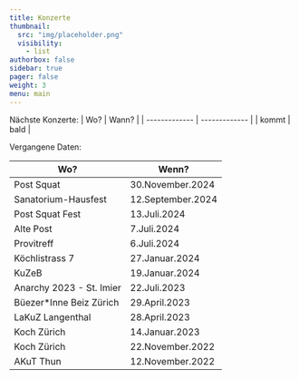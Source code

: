 ```yaml
---
title: Konzerte
thumbnail:
  src: "img/placeholder.png"
  visibility:
    - list
authorbox: false
sidebar: true
pager: false
weight: 3
menu: main
---
```


Nächste Konzerte:
|   Wo?     |    Wann?    |
| ------------- | ------------- |
| kommt | bald |

Vergangene Daten:

| Wo?            | Wenn?          |
| ------------- | ------------- |
| Post Squat    |   30.November.2024 |
| Sanatorium-Hausfest    |   12.September.2024 |
| Post Squat Fest   |  	13.Juli.2024 |
| Alte Post     |  	7.Juli.2024 | 
| Provitreff    |  	6.Juli.2024 |
| Köchlistrass 7    |  	27.Januar.2024 |
| KuZeB         |  	19.Januar.2024 |
| Anarchy 2023 - St. Imier | 22.Juli.2023 |
| Büezer*Inne Beiz Zürich   |  	29.April.2023 |
| LaKuZ Langenthal  |  	28.April.2023 |
| Koch Zürich   |  	14.Januar.2023 |
| Koch Zürich   |  	22.November.2022 |
| AKuT Thun     |  	12.November.2022 |
